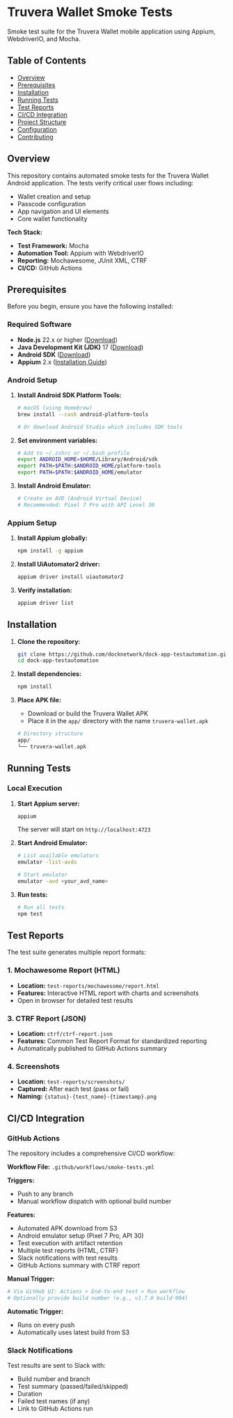 # Truvera Wallet Smoke Tests

Smoke test suite for the Truvera Wallet mobile application using Appium, WebdriverIO, and Mocha.

## Table of Contents

- [Overview](#overview)
- [Prerequisites](#prerequisites)
- [Installation](#installation)
- [Running Tests](#running-tests)
- [Test Reports](#test-reports)
- [CI/CD Integration](#cicd-integration)
- [Project Structure](#project-structure)
- [Configuration](#configuration)
- [Contributing](#contributing)

## Overview

This repository contains automated smoke tests for the Truvera Wallet Android application. The tests verify critical user flows including:

- Wallet creation and setup
- Passcode configuration
- App navigation and UI elements
- Core wallet functionality

**Tech Stack:**
- **Test Framework:** Mocha
- **Automation Tool:** Appium with WebdriverIO
- **Reporting:** Mochawesome, JUnit XML, CTRF
- **CI/CD:** GitHub Actions

## Prerequisites

Before you begin, ensure you have the following installed:

### Required Software

- **Node.js** 22.x or higher ([Download](https://nodejs.org/))
- **Java Development Kit (JDK)** 17 ([Download](https://adoptium.net/))
- **Android SDK** ([Download](https://developer.android.com/studio))
- **Appium** 2.x ([Installation Guide](https://appium.io/docs/en/latest/quickstart/install/))

### Android Setup

1. **Install Android SDK Platform Tools:**
   ```bash
   # macOS (using Homebrew)
   brew install --cask android-platform-tools

   # Or download Android Studio which includes SDK tools
   ```

2. **Set environment variables:**
   ```bash
   # Add to ~/.zshrc or ~/.bash_profile
   export ANDROID_HOME=$HOME/Library/Android/sdk
   export PATH=$PATH:$ANDROID_HOME/platform-tools
   export PATH=$PATH:$ANDROID_HOME/emulator
   ```

3. **Install Android Emulator:**
   ```bash
   # Create an AVD (Android Virtual Device)
   # Recommended: Pixel 7 Pro with API Level 30
   ```

### Appium Setup

1. **Install Appium globally:**
   ```bash
   npm install -g appium
   ```

2. **Install UiAutomator2 driver:**
   ```bash
   appium driver install uiautomator2
   ```

3. **Verify installation:**
   ```bash
   appium driver list
   ```

## Installation

1. **Clone the repository:**
   ```bash
   git clone https://github.com/docknetwork/dock-app-testautomation.git
   cd dock-app-testautomation
   ```

2. **Install dependencies:**
   ```bash
   npm install
   ```

3. **Place APK file:**
   - Download or build the Truvera Wallet APK
   - Place it in the `app/` directory with the name `truvera-wallet.apk`
   ```bash
   # Directory structure
   app/
   └── truvera-wallet.apk
   ```

## Running Tests

### Local Execution

1. **Start Appium server:**
   ```bash
   appium
   ```
   The server will start on `http://localhost:4723`

2. **Start Android Emulator:**
   ```bash
   # List available emulators
   emulator -list-avds

   # Start emulator
   emulator -avd <your_avd_name>
   ```

3. **Run tests:**
   ```bash
   # Run all tests
   npm test

   ```

## Test Reports

The test suite generates multiple report formats:

### 1. **Mochawesome Report** (HTML)
- **Location:** `test-reports/mochawesome/report.html`
- **Features:** Interactive HTML report with charts and screenshots
- Open in browser for detailed test results

### 3. **CTRF Report** (JSON)
- **Location:** `ctrf/ctrf-report.json`
- **Features:** Common Test Report Format for standardized reporting
- Automatically published to GitHub Actions summary

### 4. **Screenshots**
- **Location:** `test-reports/screenshots/`
- **Captured:** After each test (pass or fail)
- **Naming:** `{status}-{test_name}-{timestamp}.png`

## CI/CD Integration

### GitHub Actions

The repository includes a comprehensive CI/CD workflow:

**Workflow File:** `.github/workflows/smoke-tests.yml`

**Triggers:**
- Push to any branch
- Manual workflow dispatch with optional build number

**Features:**
- Automated APK download from S3
- Android emulator setup (Pixel 7 Pro, API 30)
- Test execution with artifact retention
- Multiple test reports (HTML, CTRF)
- Slack notifications with test results
- GitHub Actions summary with CTRF report

**Manual Trigger:**
```bash
# Via GitHub UI: Actions > End-to-end test > Run workflow
# Optionally provide build number (e.g., v1.7.0 build-904)
```

**Automatic Trigger:**
- Runs on every push
- Automatically uses latest build from S3

### Slack Notifications

Test results are sent to Slack with:
- Build number and branch
- Test summary (passed/failed/skipped)
- Duration
- Failed test names (if any)
- Link to GitHub Actions run
